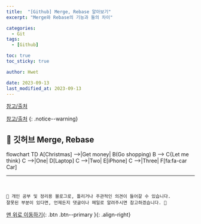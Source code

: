 ```yaml
---
title:  "[Github] Merge, Rebase 알아보기"
excerpt: "Merge와 Rebase의 기능과 둘의 차이"

categories:
  - Git
tags:
  - [Github]

toc: true
toc_sticky: true

author: Hwet

date: 2023-09-13
last_modified_at: 2023-09-13
---
```



[참고/출처](https://firework-ham.tistory.com/12)

[참고/출처](https://velog.io/@sweet_sumin/Git%EC%9D%98-Merge%EC%99%80-Rebase%EC%9D%98-%EC%B0%A8%EC%9D%B4)
{: .notice--warning}

## 📌 깃허브 Merge, Rebase


flowchart TD
A[Christmas] -->|Get money| B(Go shopping)
B --> C{Let me think}
C -->|One| D[Laptop]
C -->|Two| E[iPhone]
C -->|Three| F[fa:fa-car Car]
















***
<br>

    📢 개인 공부 및 정리용 블로그로, 틀리거나 주관적인 의견이 들어갈 수 있습니다.
    잘못된 부분이 있다면, 언제든지 댓글이나 메일로 알려주시면 참고하겠습니다. 🔔

[맨 위로 이동하기](#){: .btn .btn--primary }{: .align-right}